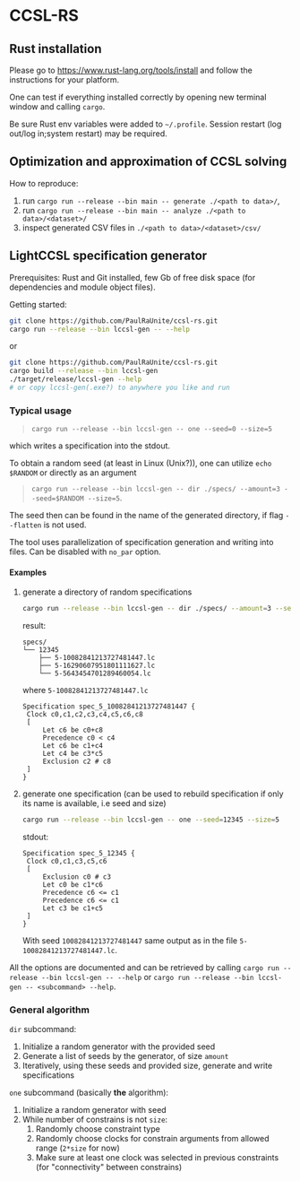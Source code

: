 # CCSL-RS

## Rust installation
Please go to https://www.rust-lang.org/tools/install and follow the instructions 
for your platform.

One can test if everything installed correctly by opening new terminal window and calling `cargo`.

Be sure Rust env variables were added to `~/.profile`.
Session restart (log out/log in;system restart) may be required.

## Optimization and approximation of CCSL solving
How to reproduce:
1. run `cargo run --release --bin main -- generate ./<path to data>/`,
2. run `cargo run --release --bin main -- analyze ./<path to data>/<dataset>/`
3. inspect generated CSV files in `./<path to data>/<dataset>/csv/`

## LightCCSL specification generator

Prerequisites: Rust and Git installed, few Gb of free disk space (for dependencies and module object files).

Getting started:
```bash
git clone https://github.com/PaulRaUnite/ccsl-rs.git
cargo run --release --bin lccsl-gen -- --help
```

or 

```bash
git clone https://github.com/PaulRaUnite/ccsl-rs.git
cargo build --release --bin lccsl-gen
./target/release/lccsl-gen --help
# or copy lccsl-gen(.exe?) to anywhere you like and run
```

### Typical usage
> `cargo run --release --bin lccsl-gen -- one --seed=0 --size=5`

which writes a specification into the stdout. 

To obtain a random seed (at least in Linux (Unix?)), one can utilize `echo $RANDOM` or directly as an argument
> `cargo run --release --bin lccsl-gen -- dir ./specs/ --amount=3 --seed=$RANDOM --size=5`.

The seed then can be found in the name of the generated directory, if flag `--flatten` is not used.

The tool uses parallelization of specification generation and writing into files. Can be disabled with `no_par` option.

#### Examples
1. generate a directory of random specifications
    ```bash
   cargo run --release --bin lccsl-gen -- dir ./specs/ --amount=3 --seed=12345 --size=5
    ```
    result:
   ```
   specs/
   └── 12345
       ├── 5-10082841213727481447.lc
       ├── 5-16290607951801111627.lc
       └── 5-5643454701289460054.lc
    ```
   where `5-10082841213727481447.lc`
   ```text
   Specification spec_5_10082841213727481447 {
    Clock c0,c1,c2,c3,c4,c5,c6,c8
    [
        Let c6 be c0+c8
        Precedence c0 < c4
        Let c6 be c1+c4
        Let c4 be c3*c5
        Exclusion c2 # c8
    ]
   }
   ```
2. generate one specification (can be used to rebuild specification if only its name is available, i.e seed and size)
   ```bash
   cargo run --release --bin lccsl-gen -- one --seed=12345 --size=5
   ```
   stdout:
   ```text
   Specification spec_5_12345 {
    Clock c0,c1,c3,c5,c6
    [
        Exclusion c0 # c3
        Let c0 be c1*c6
        Precedence c6 <= c1
        Precedence c6 <= c1
        Let c3 be c1+c5
    ]
   }
   ```
   With seed `10082841213727481447` same output as in the file `5-10082841213727481447.lc`.

All the options are documented and can be retrieved
by calling `cargo run --release --bin lccsl-gen -- --help` or `cargo run --release --bin lccsl-gen -- <subcommand> --help`.

### General algorithm
`dir` subcommand:
1. Initialize a random generator with the provided seed
2. Generate a list of seeds by the generator, of size `amount`
3. Iteratively, using these seeds and provided size, generate and write specifications

`one` subcommand (basically **the** algorithm):
1. Initialize a random generator with seed
2. While number of constrains is not `size`:
   1. Randomly choose constraint type
   2. Randomly choose clocks for constrain arguments from allowed range (`2*size` for now)
   3. Make sure at least one clock was selected in previous constraints
      (for "connectivity" between constrains)